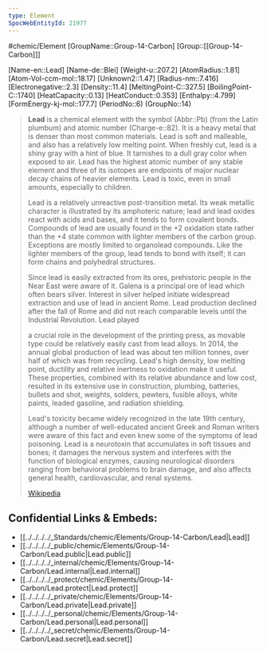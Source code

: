 ```yaml
---
type: Element
SpocWebEntityId: 21977
---
```


#chemic/Element 
[GroupName::Group-14-Carbon]
[Group::[[Group-14-Carbon]]]


[Name-en::Lead]
[Name-de::Blei]
[Weight-u::207.2]
[AtomRadius::1.81]
[Atom-Vol-ccm-mol::18.17]
[Unknown2::1.47]
[Radius-nm::7.416]
[Electronegative::2.3]
[Density::11.4]
[MeltingPoint-C::327.5]
[BoilingPoint-C::1740]
[HeatCapacity::0.13]
[HeatConduct::0.353]
[Enthalpy::4.799]
[FormEnergy-kj-mol::177.7]
(PeriodNo::6)
(GroupNo::14)


> **Lead** is a chemical element with the symbol (Abbr::Pb) (from the Latin plumbum) and atomic number (Charge-e::82). It is a heavy metal that is denser than most common materials. Lead is soft and malleable, and also has a relatively low melting point. When freshly cut, lead is a shiny gray with a hint of blue. It tarnishes to a dull gray color when exposed to air. Lead has the highest atomic number of any stable element and three of its isotopes are endpoints of major nuclear decay chains of heavier elements. Lead is toxic, even in small amounts, especially to children.
>
> Lead is a relatively unreactive post-transition metal. Its weak metallic character is illustrated by its amphoteric nature; lead and lead oxides react with acids and bases, and it tends to form covalent bonds. Compounds of lead are usually found in the +2 oxidation state rather than the +4 state common with lighter members of the carbon group. Exceptions are mostly limited to organolead compounds. Like the lighter members of the group, lead tends to bond with itself; it can form chains and polyhedral structures.
>
> Since lead is easily extracted from its ores, prehistoric people in the Near East were aware of it. Galena is a principal ore of lead which often bears silver.  Interest in silver helped initiate widespread extraction and use of lead in ancient Rome. Lead production declined after the fall of Rome and did not reach comparable levels until the Industrial Revolution. Lead played 
>
> a crucial role in the development of the printing press, as movable type could be relatively easily cast from lead alloys. In 2014, the annual global production of lead was about ten million tonnes, over half of which was from recycling. Lead's high density, low melting point, ductility and relative inertness to oxidation make it useful. These properties, combined with its relative abundance and low cost, resulted in its extensive use in construction, plumbing, batteries, bullets and shot, weights, solders, pewters, fusible alloys, white paints, leaded gasoline, and radiation shielding.
>
> Lead's toxicity became widely recognized in the late 19th century, although a number of well-educated ancient Greek and Roman writers were aware of this fact and even knew some of the symptoms of lead poisoning. Lead is a neurotoxin that accumulates in soft tissues and bones; it damages the nervous system and interferes with the function of biological enzymes, causing neurological disorders ranging from behavioral problems to brain damage, and also affects general health, cardiovascular, and renal systems.
>
> [Wikipedia](https://en.wikipedia.org/wiki/Lead)

## Confidential Links & Embeds: 
- [[../../../../_Standards/chemic/Elements/Group-14-Carbon/Lead|Lead]] 
- [[../../../../_public/chemic/Elements/Group-14-Carbon/Lead.public|Lead.public]] 
- [[../../../../_internal/chemic/Elements/Group-14-Carbon/Lead.internal|Lead.internal]] 
- [[../../../../_protect/chemic/Elements/Group-14-Carbon/Lead.protect|Lead.protect]] 
- [[../../../../_private/chemic/Elements/Group-14-Carbon/Lead.private|Lead.private]] 
- [[../../../../_personal/chemic/Elements/Group-14-Carbon/Lead.personal|Lead.personal]] 
- [[../../../../_secret/chemic/Elements/Group-14-Carbon/Lead.secret|Lead.secret]] 

